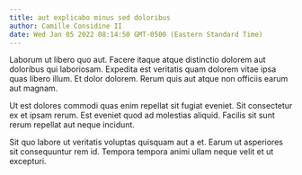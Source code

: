 ```yaml
---
title: aut explicabo minus sed doloribus
author: Camille Considine II
date: Wed Jan 05 2022 08:14:50 GMT-0500 (Eastern Standard Time)
---
```

Laborum ut libero quo aut. Facere itaque atque distinctio dolorem aut doloribus qui laboriosam. Expedita est veritatis quam dolorem vitae ipsa quas libero illum. Et dolor dolorem. Rerum quis aut atque non officiis earum aut magnam.

 Ut est dolores commodi quas enim repellat sit fugiat eveniet. Sit consectetur ex et ipsam rerum. Est eveniet quod ad molestias aliquid. Facilis sit sunt rerum repellat aut neque incidunt.

 Sit quo labore ut veritatis voluptas quisquam aut a et. Earum ut asperiores sit consequuntur rem id. Tempora tempora animi ullam neque velit et ut excepturi.